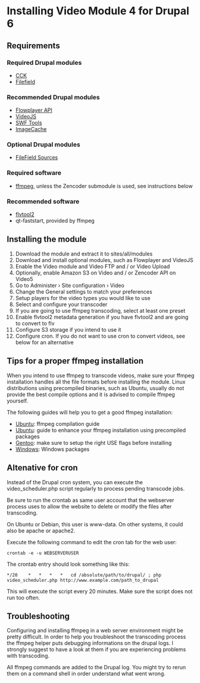 # Installing Video Module 4 for Drupal 6

## Requirements

### Required Drupal modules

- [CCK](http://drupal.org/project/cck)
- [Filefield](http://drupal.org/project/filefield)

### Recommended Drupal modules

- [Flowplayer API](http://drupal.org/project/flowplayer)
- [VideoJS](http://drupal.org/project/videojs)
- [SWF Tools](http://drupal.org/project/swftools)
- [ImageCache](http://drupal.org/project/imagecache)

### Optional Drupal modules

- [FileField Sources](http://drupal.org/project/filefield_sources)

### Required software

- [ffmpeg](http://ffmpeg.org/), unless the Zencoder submodule is used, see instructions below

### Recommended software

- [flvtool2](http://www.inlet-media.de/flvtool2/)
- qt-faststart, provided by ffmpeg

## Installing the module

1. Download the module and extract it to sites/all/modules
2. Download and install optional modules, such as Flowplayer and VideoJS
3. Enable the Video module and Video FTP and / or Video Upload
4. Optionally, enable Amazon S3 on Video and / or Zencoder API on Video5
5. Go to Administer › Site configuration › Video 
6. Change the General settings to match your preferences
7. Setup players for the video types you would like to use
8. Select and configure your transcoder
9. If you are going to use ffmpeg transcoding, select at least one preset
10. Enable flvtool2 metadata generation if you have flvtool2 and are going to convert to flv
11. Configure S3 storage if you intend to use it
12. Configure cron. If you do not want to use cron to convert videos, see below for an alternative

## Tips for a proper ffmpeg installation

When you intend to use ffmpeg to transcode videos, make sure your ffmpeg installation handles all 
the file formats before installing the module. Linux distributions using precompiled binaries, 
such as Ubuntu, usually do not provide the best compile options and it is advised to compile 
ffmpeg yourself.

The following guides will help you to get a good ffmpeg installation:

- [Ubuntu](http://ubuntuforums.org/showthread.php?t=786095): ffmpeg compilation guide
- [Ubuntu](http://ubuntuforums.org/showthread.php?t=1117283): guide to enhance your ffmpeg installation using precompiled packages
- [Gentoo](http://www.gentoo-portage.com/media-video/ffmpeg): make sure to setup the right USE flags before installing
- [Windows](http://www.videohelp.com/tools/ffmpeg): Windows packages

## Altenative for cron

Instead of the Drupal cron system, you can execute the video_scheduler.php script regularly
to process pending transcode jobs.

Be sure to run the crontab as same user account that the webserver process uses to allow
the website to delete or modify the files after transcoding.

On Ubuntu or Debian, this user is www-data. On other systems, it could also be apache or apache2.

Execute the following command to edit the cron tab for the web user:

    crontab -e -u WEBSERVERUSER

The crontab entry should look something like this:

    */20	*	*	*	*	cd /absolute/path/to/drupal/ ; php video_scheduler.php http://www.example.com/path_to_drupal

This will execute the script every 20 minutes. Make sure the script does not run too often.

Troubleshooting
---------------

Configuring and installing ffmpeg in a web server environment might be pretty
difficult. In order to help you troubleshoot the transcoding process the ffmpeg
helper puts debugging informations on the drupal logs. I strongly suggest to
have a look at them if you are experiencing problems with transcoding.

All ffmpeg commands are added to the Drupal log. You might try to rerun them on a 
command shell in order understand what went wrong.
